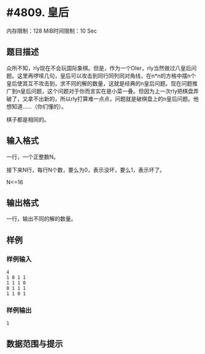 # #4809. 皇后

内存限制：128 MiB时间限制：10 Sec

## 题目描述

众所不知，rly现在不会玩国际象棋。但是，作为一个OIer，rly当然做过八皇后问题。这里再啰嗦几句，皇后可以攻击到同行同列同对角线，在n*n的方格中摆n个皇后使其互不攻击到，求不同的解的数量，这就是经典的n皇后问题。现在问题推广到n皇后问题，这个问题对于你而言实在是小菜一叠。但因为上一次rly把棋盘弄破了，又拿不出新的，所以rly打算难一点点，问题就是破棋盘上的n皇后问题。他想知道&hellip;&hellip;（你们懂的）。

棋子都是相同的。

## 输入格式

一行，一个正整数N。

接下来N行，每行N个数，要么为0，表示没坏，要么1，表示坏了。

N<=16

## 输出格式

一行，输出不同的解的数量。

## 样例

### 样例输入

    
    4
    1 0 1 1
    1 1 1 0
    0 1 1 1
    1 1 0 1
    
    

### 样例输出

    
    1
    

## 数据范围与提示
